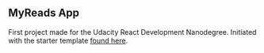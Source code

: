 
## MyReads App

First project made for the Udacity React Development Nanodegree. Initiated with the starter template [found here](https://github.com/udacity/reactnd-project-myreads-starter).